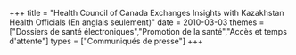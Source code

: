 +++
title = "Health Council of Canada Exchanges Insights with Kazakhstan Health Officials (En anglais seulement)"
date = 2010-03-03
themes = ["Dossiers de santé électroniques","Promotion de la santé","Accès et temps d'attente"]
types = ["Communiqués de presse"]
+++

